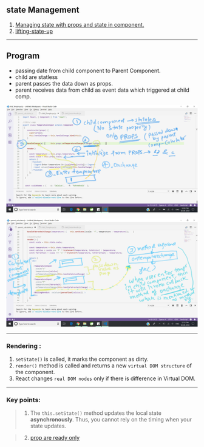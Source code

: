 ## state Management
1. [Managing state with props and state in component.](https://www.robinwieruch.de/learn-react-before-using-redux/)
2. [lifting-state-up](https://reactjs.org/docs/lifting-state-up.html)

***
## Program
-   passing date from child component to Parent Component.
-   child are statless
-   parent passes the data down as props.
-   parent receives data from child as event data which triggered at child comp. 

![](https://github.com/lekhrajdinkar/ReactJS16/blob/master/proj-1/NOTES/asset/20180930_121152.png)

![](https://github.com/lekhrajdinkar/ReactJS16/blob/master/proj-1/NOTES/asset/20180930_121931.png)
***

### Rendering :
1. `setState()` is called, it marks the component as dirty.
2. `render()` method is called and returns a new `virtual DOM structure` of the component.
3. React changes `real DOM nodes` only if there is difference in Virtual DOM.

***
### Key points:
> 1.  The `this.setState()` method updates the local state **asynchronously**. Thus, you cannot rely on the timing when your state updates.

> 2. [prop are ready only](https://reactjs.org/docs/components-and-props.html#props-are-read-only)
